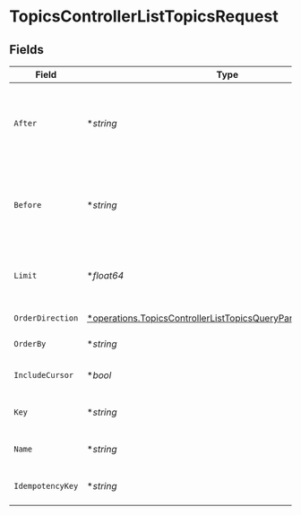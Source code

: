 # TopicsControllerListTopicsRequest


## Fields

| Field                                                                                                                                           | Type                                                                                                                                            | Required                                                                                                                                        | Description                                                                                                                                     |
| ----------------------------------------------------------------------------------------------------------------------------------------------- | ----------------------------------------------------------------------------------------------------------------------------------------------- | ----------------------------------------------------------------------------------------------------------------------------------------------- | ----------------------------------------------------------------------------------------------------------------------------------------------- |
| `After`                                                                                                                                         | **string*                                                                                                                                       | :heavy_minus_sign:                                                                                                                              | Cursor for pagination indicating the starting point after which to fetch results.                                                               |
| `Before`                                                                                                                                        | **string*                                                                                                                                       | :heavy_minus_sign:                                                                                                                              | Cursor for pagination indicating the ending point before which to fetch results.                                                                |
| `Limit`                                                                                                                                         | **float64*                                                                                                                                      | :heavy_minus_sign:                                                                                                                              | Limit the number of items to return (max 100)                                                                                                   |
| `OrderDirection`                                                                                                                                | [*operations.TopicsControllerListTopicsQueryParamOrderDirection](../../models/operations/topicscontrollerlisttopicsqueryparamorderdirection.md) | :heavy_minus_sign:                                                                                                                              | Direction of sorting                                                                                                                            |
| `OrderBy`                                                                                                                                       | **string*                                                                                                                                       | :heavy_minus_sign:                                                                                                                              | Field to order by                                                                                                                               |
| `IncludeCursor`                                                                                                                                 | **bool*                                                                                                                                         | :heavy_minus_sign:                                                                                                                              | Include cursor item in response                                                                                                                 |
| `Key`                                                                                                                                           | **string*                                                                                                                                       | :heavy_minus_sign:                                                                                                                              | Key of the topic to filter results.                                                                                                             |
| `Name`                                                                                                                                          | **string*                                                                                                                                       | :heavy_minus_sign:                                                                                                                              | Name of the topic to filter results.                                                                                                            |
| `IdempotencyKey`                                                                                                                                | **string*                                                                                                                                       | :heavy_minus_sign:                                                                                                                              | A header for idempotency purposes                                                                                                               |